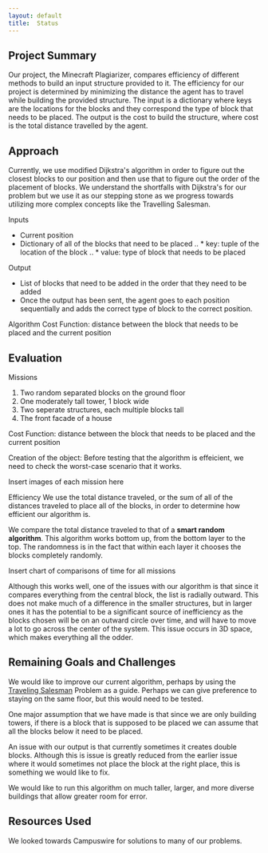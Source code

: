 ```yaml
---
layout: default
title:  Status
---
```


##  Project Summary

Our project, the Minecraft Plagiarizer, compares efficiency of different methods to build an input structure provided to it. The efficiency for our project is determined by minimizing the distance the agent has to travel while building the provided structure.
The input is a dictionary where keys are the locations for the blocks and they correspond the type of block that needs to be placed. The output is the cost to build the structure, where cost is the total distance travelled by the agent.

## Approach

Currently, we use modified Dijkstra's algorithm in order to figure out the closest blocks to our position and then use that to figure out the order of the placement of blocks. We understand the shortfalls with Dijkstra's for our problem but we use it as our stepping stone as we progress towards utilizing more complex concepts like the Travelling Salesman.

Inputs
* Current position
* Dictionary of all of the blocks that need to be placed
    .. * key: tuple of the location of the block
    .. * value: type of block that needs to be placed


Output
* List of blocks that need to be added in the order that they need to be added
* Once the output has been sent, the agent goes to each position sequentially and adds the correct type of block to the correct position.

Algorithm
    Cost Function: distance between the block that needs to be placed and the current position
    

## Evaluation

Missions
1. Two random separated blocks on the ground floor
2. One moderately tall tower, 1 block wide
3. Two seperate structures, each multiple blocks tall
4. The front facade of a house

Cost Function: distance between the block that needs to be placed and the current position

Creation of the object:
Before testing that the algorithm is effeicient, we need to check the worst-case scenario that it works.

Insert images of each mission here


Efficiency
We use the total distance traveled, or the sum of all of the distances traveled to place all of the blocks, in order to determine how efficient our algorithm is. 

We compare the total distance traveled to that of a **smart random algorithm**. This algorithm works bottom up, from the bottom layer to the top. The randomness is in the fact that within each layer it chooses the blocks completely randomly.

Insert chart of comparisons of time for all missions

Although this works well, one of the issues with our algorithm is that since it compares everything from the central block, the list is radially outward. This does not make much of a difference in the smaller structures, but in larger ones it has the potential to be a significant source of inefficiency as the blocks chosen will be on an outward circle over time, and will have to move a lot to go across the center of the system. This issue occurs in 3D space, which makes everything all the odder.


## Remaining Goals and Challenges
We would like to improve our current algorithm, perhaps by using the [Traveling Salesman](https://en.wikipedia.org/wiki/Travelling_salesman_problem) Problem as a guide. Perhaps we can give preference to staying on the same floor, but this would need to be tested.

One major assumption that we have made is that since we are only building towers, if there is a block that is supposed to be placed we can assume that all the blocks below it need to be placed.

An issue with our output is that currently sometimes it creates double blocks. Although this is issue is greatly reduced from the earlier issue where it would sometimes not place the block at the right place, this is something we would like to fix.

We would like to run this algorithm on much taller, larger, and more diverse buildings that allow greater room for error.

## Resources Used

We looked towards Campuswire for solutions to many of our problems.
